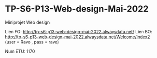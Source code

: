 # TP-S6-P13-Web-design-Mai-2022
Miniprojet Web design

Lien FO: http://tp-s6-p13-web-design-mai-2022.alwaysdata.net/
Lien BO: http://tp-s6-p13-web-design-mai-2022.alwaysdata.net/Welcome/index2 (user = Ravo , pass = ravo)

Num ETU: 1170
